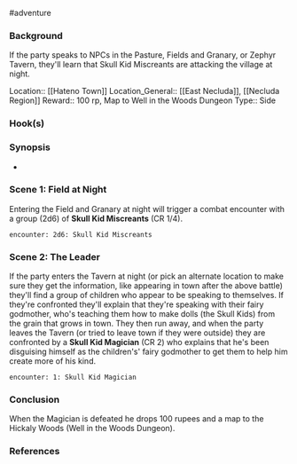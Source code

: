 #adventure 

### Background

If the party speaks to NPCs in the Pasture, Fields and Granary, or Zephyr Tavern, they'll learn that Skull Kid Miscreants are attacking the village at night.

Location:: [[Hateno Town]]
Location_General:: [[East Necluda]], [[Necluda Region]]
Reward:: 100 rp, Map to Well in the Woods Dungeon
Type:: Side

### Hook(s)


### Synopsis

- 

### Scene 1: Field at Night

Entering the Field and Granary at night will trigger a combat encounter with a group (2d6) of **Skull Kid Miscreants** (CR 1/4).

`encounter: 2d6: Skull Kid Miscreants`

### Scene 2: The Leader

If the party enters the Tavern at night (or pick an alternate location to make sure they get the information, like appearing in town after the above battle) they'll find a group of children who appear to be speaking to themselves. If they're confronted they'll explain that they're speaking with their fairy godmother, who's teaching them how to make dolls (the Skull Kids) from the grain that grows in town. They then run away, and when the party leaves the Tavern (or tried to leave town if they were outside) they are confronted by a **Skull Kid Magician** (CR 2) who explains that he's been disguising himself as the children's' fairy godmother to get them to help him create more of his kind.

`encounter: 1: Skull Kid Magician`

### Conclusion

When the Magician is defeated he drops 100 rupees and a map to the Hickaly Woods (Well in the Woods Dungeon).

### References
